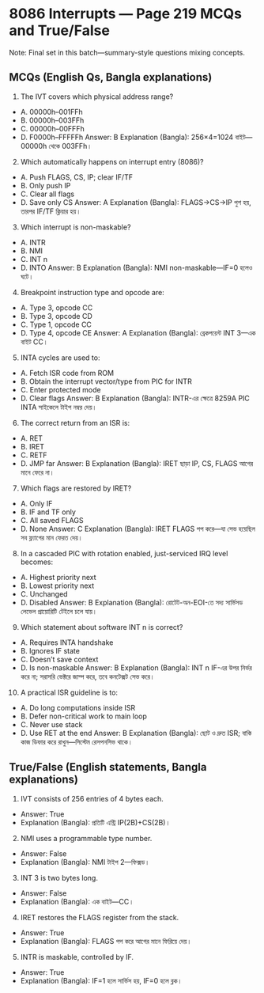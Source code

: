 # 8086 Interrupts — Page 219 MCQs and True/False

Note: Final set in this batch—summary-style questions mixing concepts.

## MCQs (English Qs, Bangla explanations)

1) The IVT covers which physical address range?
- A. 00000h–001FFh
- B. 00000h–003FFh
- C. 00000h–00FFFh
- D. F0000h–FFFFFh
Answer: B
Explanation (Bangla): 256×4=1024 বাইট—00000h থেকে 003FFh।

2) Which automatically happens on interrupt entry (8086)?
- A. Push FLAGS, CS, IP; clear IF/TF
- B. Only push IP
- C. Clear all flags
- D. Save only CS
Answer: A
Explanation (Bangla): FLAGS→CS→IP পুশ হয়, তারপর IF/TF ক্লিয়ার হয়।

3) Which interrupt is non-maskable?
- A. INTR
- B. NMI
- C. INT n
- D. INTO
Answer: B
Explanation (Bangla): NMI non-maskable—IF=0 হলেও ঘটে।

4) Breakpoint instruction type and opcode are:
- A. Type 3, opcode CC
- B. Type 3, opcode CD
- C. Type 1, opcode CC
- D. Type 4, opcode CE
Answer: A
Explanation (Bangla): ব্রেকপয়েন্ট INT 3—এক বাইট CC।

5) INTA cycles are used to:
- A. Fetch ISR code from ROM
- B. Obtain the interrupt vector/type from PIC for INTR
- C. Enter protected mode
- D. Clear flags
Answer: B
Explanation (Bangla): INTR-এর ক্ষেত্রে 8259A PIC INTA সাইকেলে টাইপ নম্বর দেয়।

6) The correct return from an ISR is:
- A. RET
- B. IRET
- C. RETF
- D. JMP far
Answer: B
Explanation (Bangla): IRET ছাড়া IP, CS, FLAGS আগের মানে ফেরে না।

7) Which flags are restored by IRET?
- A. Only IF
- B. IF and TF only
- C. All saved FLAGS
- D. None
Answer: C
Explanation (Bangla): IRET FLAGS পপ করে—যা সেভ হয়েছিল সব ফ্ল্যাগের মান ফেরত দেয়।

8) In a cascaded PIC with rotation enabled, just-serviced IRQ level becomes:
- A. Highest priority next
- B. Lowest priority next
- C. Unchanged
- D. Disabled
Answer: B
Explanation (Bangla): রোটেট-অন-EOI-তে সদ্য সার্ভিসড লেভেল প্রায়োরিটি টেইলে চলে যায়।

9) Which statement about software INT n is correct?
- A. Requires INTA handshake
- B. Ignores IF state
- C. Doesn’t save context
- D. Is non-maskable
Answer: B
Explanation (Bangla): INT n IF-এর উপর নির্ভর করে না; সরাসরি ভেক্টরে জাম্প করে, তবে কনটেক্সট সেভ করে।

10) A practical ISR guideline is to:
- A. Do long computations inside ISR
- B. Defer non-critical work to main loop
- C. Never use stack
- D. Use RET at the end
Answer: B
Explanation (Bangla): ছোট ও দ্রুত ISR; বাকি কাজ ডিফার করে রাখুন—সিস্টেম রেসপনসিভ থাকে।

## True/False (English statements, Bangla explanations)

1) IVT consists of 256 entries of 4 bytes each.
- Answer: True
- Explanation (Bangla): প্রতিটি এন্ট্রি IP(2B)+CS(2B)।

2) NMI uses a programmable type number.
- Answer: False
- Explanation (Bangla): NMI টাইপ 2—ফিক্সড।

3) INT 3 is two bytes long.
- Answer: False
- Explanation (Bangla): এক বাইট—CC।

4) IRET restores the FLAGS register from the stack.
- Answer: True
- Explanation (Bangla): FLAGS পপ করে আগের মানে ফিরিয়ে দেয়।

5) INTR is maskable, controlled by IF.
- Answer: True
- Explanation (Bangla): IF=1 হলে সার্ভিস হয়, IF=0 হলে ব্লক।
